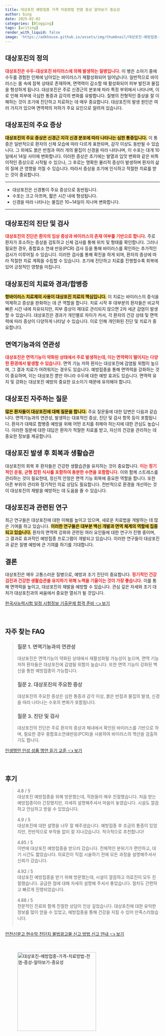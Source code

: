 ```yaml
---
title: 대상포진 예방접종 가격 치료방법 전염 증상 알아보기 중요성
author: bing
date: 2025-02-02
categories: [Blogging]
tags: [writing]
render_with_liquid: false
image: 'https://adkhouse.github.io/assets/img/thumbnail/대상포진-예방접종-가격-치료방법-전염-증상-알아보기-중요성.webp'
---
```



<h2 id='대상포진의 정의'>대상포진의 정의</h2>

<p><b><span style="color: #ee2323;">대상포진은 수두-대상포진 바이러스에 의해 발생하는 질병입니다.</span></b> 이 병은 소아기 중에 수두를 경험한 인체에 남아있는 바이러스가 재활성화되어 일어납니다. 일반적으로 바이러스는 몸 속에 잠복 상태로 존재하며, 면역력이 감소할 때 활성화되어 피부 발진과 물집을 형성하게 됩니다. 대상포진은 주로 신경근의 분포에 따라 특정 부위에서 나타나며, 이로 인해 피부에 극심한 통증과 감각의 변화를 유발합니다. 질병의 전형적인 증상을 잘 이해하는 것이 조기에 진단하고 치료하는 데 매우 중요합니다. 대상포진의 발생 원인은 여러 가지가 있으며 면역력의 저하가 주요 요인으로 알려져 있습니다.</p>

<h2 id='대상포진의 주요 증상'>대상포진의 주요 증상</h2>

<p><b><span style="background-color: #ffe066;">대상포진의 주요 증상은 신경근 지각 신경 분포에 따라 나타나는 심한 통증입니다.</span></b> 이 통증은 일반적으로 환자의 신체 모습에 따라 다르게 표현되며, 감각 이상도 동반될 수 있습니다. 그 외에도 붉은 반점과 여러 개의 물집이 신경을 따라 나타나며, 이 수포는 대개 10일에서 14일 사이에 변화합니다. 이러한 증상은 초기에는 발열과 입맛 변화와 같은 비특이적인 증상으로 시작될 수 있으나, 그 후로는 명확한 물리적 증상이 발생하며 환자의 삶의 질에 큰 영향을 끼칠 수 있습니다. 따라서 증상을 조기에 인식하고 적절한 치료를 받는 것이 중요합니다.</p>

<hr />

<ul>
    <li>대상포진은 신경통이 주요 증상으로 동반됩니다.</li>
    <li>수포는 크고 아프며, 짧은 시간 내에 형성됩니다.</li>
    <li>신경을 따라 나타나는 물집은 10~14일이 지나며 변화합니다.</li>
</ul>

<hr />

<h2 id='대상포진의 진단 및 검사'>대상포진의 진단 및 검사</h2>

<p><b><span style="color: #ee2323;">대상포진의 진단은 환자의 임상 증상과 바이러스의 존재 여부를 기반으로 합니다.</span></b> 주로 환자가 호소하는 증상을 검토하고 신체 검사를 통해 위치 및 형태를 확인합니다. 그러나 필요한 경우, 중합효소 연쇄 반응(PCR) 검사 등을 통해 바이러스를 확인하는 추가적인 검사가 이루어질 수 있습니다. 이러한 검사를 통해 확진을 하게 되며, 환자의 증상에 따라 적절한 치료 계획을 수립할 수 있습니다. 조기에 진단하고 치료를 진행할수록 회복에 있어 긍정적인 영향을 미칩니다.</p>

<h2 id='대상포진의 치료와 경과/합병증'>대상포진의 치료와 경과/합병증</h2>

<p><b><span style="background-color: #ffe066;">항바이러스 치료제의 사용이 대상포진 치료의 핵심입니다.</span></b> 이 치료는 바이러스의 증식을 억제하고 증상을 완화하는 데 큰 역할을 합니다. 치료 시작 후 대부분의 환자들은 비교적 빠른 시간 내에 치유되지만, 피부 증상이 제대로 관리되지 않으면 2차 세균 감염이 발생할 수 있습니다. 대상포진은 경과가 개인별로 차이가 커서, 각 환자의 건강 상태 및 면역력에 따라 증상이 다양하게 나타날 수 있습니다. 이로 인해 개인화된 진단 및 치료가 중요합니다.</p>

<h2 id='면역기능과의 연관성'>면역기능과의 연관성</h2>

<p><b><span style="color: #ee2323;">대상포진은 면역기능이 약화된 상태에서 주로 발생하는데, 이는 면역력이 떨어지는 다양한 환경에서 발생할 수 있습니다.</span></b> 면역 기능 저하 환자는 대상포진에 감염될 위험이 높으며, 그 결과 치료가 어려워지는 경우도 있습니다. 예방접종을 통해 면역력을 강화하는 것이 중요하며, 이는 대상포진 뿐만 아니라 수두에 대한 예방 효과도 있습니다. 면역력 유지 및 강화는 대상포진 예방의 중요한 요소이기 때문에 유의해야 합니다.</p>

<h2 id='대상포진 자주하는 질문'>대상포진 자주하는 질문</h2>

<p><b><span style="background-color: #ffe066;">많은 환자들이 대상포진에 대해 질문을 합니다.</span></b> 주요 질문들에 대한 답변은 다음과 같습니다. 면역기능과의 연관성, 발생하는 대표적인 증상, 진단 및 검사 항목 등이 포함됩니다. 환자가 대체로 합병증 예방을 위해 어떤 조치를 취해야 하는지에 대한 관심도 높습니다. 이러한 질문에 대한 대답은 환자가 적절한 치료를 받고, 자신의 건강을 관리하는 데 중요한 정보를 제공합니다.</p>

<h2 id='대상포진 발생 후 회복과 생활습관'>대상포진 발생 후 회복과 생활습관</h2>

<p>대상포진의 회복 후 환자들은 건강한 생활습관을 유지하는 것이 중요합니다. <b><span style="color: #ee2323;">이는 정기적인 운동, 균형 잡힌 식사를 포함하여 충분한 수면을 포함합니다.</span></b> 이와 함께 스트레스를 관리하는 것이 필요한데, 정신적 안정은 면역 기능 회복에 중요한 역할을 합니다. 또한 아픈 부위의 관리와 정기적인 의료 상담도 필요합니다. 전반적으로 환경을 개선하는 것이 대상포진의 재발을 예방하는 데 도움을 줄 수 있습니다.</p>

<h2 id='대상포진과 관련된 연구'>대상포진과 관련된 연구</h2>

<p>최근 연구들은 대상포진에 대한 이해를 높이고 있으며, 새로운 치료법을 개발하는 데 많은 기여를 하고 있습니다. <b><span style="background-color: #ffe066;">이러한 연구들은 대부분 백신 개발과 면역 체계의 역할에 집중되고 있습니다.</span></b> 환자의 면역력 강화와 관련된 여러 요인들에 대한 연구가 진행 중이며, 그 결과로 효과적인 예방접종 프로그램이 개발되고 있습니다. 이러한 연구들이 대상포진과 같은 질병 예방에 큰 기여를 하기를 기대합니다.</p>

<h2 id='결론'>결론</h2>

<p>대상포진은 매우 고통스러운 질병으로, 예방과 조기 진단이 중요합니다. <b><span style="color: #ee2323;">정기적인 건강 검진과 건강한 생활습관을 유지하기 위해 노력을 기울이는 것이 가장 좋습니다.</span></b> 이를 통해 면역력을 높이고, 대상포진의 재발을 예방할 수 있습니다. 관심 깊은 자세와 조기 대처가 대상포진과의 싸움에서 중요한 열쇠가 될 것입니다.</p>


<p><a class="click-button" title="한국사능력시험 일정 시험정보 기출문제 합격 준비" href="https://adkhouse.github.io/posts/%ED%95%9C%EA%B5%AD%EC%82%AC%EB%8A%A5%EB%A0%A5%EC%8B%9C%ED%97%98-%EC%9D%BC%EC%A0%95-%EC%8B%9C%ED%97%98%EC%A0%95%EB%B3%B4-%EA%B8%B0%EC%B6%9C%EB%AC%B8%EC%A0%9C-%ED%95%A9%EA%B2%A9-%EC%A4%80%EB%B9%84/" rel="dofollow">한국사능력시험 일정 시험정보 기출문제 합격 준비 👈 보기</a></p><br>
<h2 id='자주_찾는_FAQ'>자주 찾는 FAQ</h2>
<div itemscope="" itemtype="https://schema.org/FAQPage"> 
<blockquote> 
<div itemscope="" itemprop="mainEntity" itemtype="https://schema.org/Question"> 
<h3 itemprop="name">질문 1. 면역기능과의 연관성</h3> 
<div itemscope="" itemprop="acceptedAnswer" itemtype="https://schema.org/Answer"> 
<span itemprop="text"> 
<p>대상포진은 면역기능이 약화된 상태에서 재활성화될 가능성이 높으며, 면역 기능 저하 환자들은 대상포진에 감염될 위험이 높습니다. 또한 면역 기능이 강화된 백신을 통한 예방접종이 가능합니다.</p> 
</span> 
</div> 
</div> 
<div itemscope="" itemprop="mainEntity" itemtype="https://schema.org/Question"> 
<h3 itemprop="name">질문 2. 대상포진의 주요한 증상</h3> 
<div itemscope="" itemprop="acceptedAnswer" itemtype="https://schema.org/Answer"> 
<span itemprop="text"> 
<p>대상포진의 주요한 증상은 심한 통증과 감각 이상, 붉은 반점과 물집의 발생, 신경을 따라 나타나는 수포의 변화가 포함됩니다.</p> 
</span> 
</div> 
</div> 
<div itemscope="" itemprop="mainEntity" itemtype="https://schema.org/Question"> 
<h3 itemprop="name">질문 3. 진단 및 검사</h3> 
<div itemscope="" itemprop="acceptedAnswer" itemtype="https://schema.org/Answer"> 
<span itemprop="text"> 
<p>대상포진의 진단은 주로 환자의 증상과 체내에서 확인된 바이러스를 기반으로 하며, 필요한 경우 중합효소연쇄반응(PCR)을 사용하여 바이러스의 핵산을 검출하기도 합니다.</p> 
</span> 
</div> 
</div> 
</blockquote> 
</div>
<p><a class="click-button" title="인생명언 인성 성품 명언 듣기 교훈" href="https://adkhouse.github.io/posts/%EC%9D%B8%EC%83%9D%EB%AA%85%EC%96%B8-%EC%9D%B8%EC%84%B1-%EC%84%B1%ED%92%88-%EB%AA%85%EC%96%B8-%EB%93%A3%EA%B8%B0-%EA%B5%90%ED%9B%88/" rel="dofollow">인생명언 인성 성품 명언 듣기 교훈 👈 보기</a></p><br>
<h2 id='후기'>후기</h2>
<div itemscope itemtype="https://schema.org/Product">
  <blockquote>
  <div itemprop="review" itemscope itemtype="https://schema.org/Review">
      <div itemprop="reviewRating" itemscope itemtype="https://schema.org/Rating"> <span itemprop="ratingValue">4.8</span> / <span itemprop="bestRating">5</span> </div>
      <span itemprop="reviewBody">대상포진 예방접종을 위해 방문했는데, 직원들이 매우 친절했습니다. 처음 받는 예방접종이라 긴장했지만, 자세히 설명해주셔서 마음이 놓였습니다. 시설도 깔끔하고 안심하고 받을 수 있었습니다.</span>
  </div>
  <br>
  <div itemprop="review" itemscope itemtype="https://schema.org/Review">
      <div itemprop="reviewRating" itemscope itemtype="https://schema.org/Rating"> <span itemprop="ratingValue">4.9</span> / <span itemprop="bestRating">5</span> </div>
      <span itemprop="reviewBody">대상포진에 대한 설명을 너무 잘 해주셨습니다. 예방접종 후 조금의 통증이 있었지만, 전반적으로 부작용 없이 잘 지나갔습니다. 적극적으로 추천합니다!</span>
  </div>
  <br>
  <div itemprop="review" itemscope itemtype="https://schema.org/Review">
      <div itemprop="reviewRating" itemscope itemtype="https://schema.org/Rating"> <span itemprop="ratingValue">4.85</span> / <span itemprop="bestRating">5</span> </div>
      <span itemprop="reviewBody">이번에 대상포진 예방접종을 받으러 갔습니다. 전체적인 분위기가 편안하고, 대기 시간도 짧았습니다. 의료진이 직접 시술하기 전에 모든 과정을 설명해주셔서 신뢰가 갔습니다.</span>
  </div>
  <br>
  <div itemprop="review" itemscope itemtype="https://schema.org/Review">
      <div itemprop="reviewRating" itemscope itemtype="https://schema.org/Rating"> <span itemprop="ratingValue">4.92</span> / <span itemprop="bestRating">5</span> </div>
      <span itemprop="reviewBody">대상포진 예방접종을 받기 위해 방문했는데, 시설이 깔끔하고 의료진이 모두 친절했습니다. 궁금한 점에 대해 자세히 설명해 주셔서 좋았습니다. 절차도 간편하고 빠르게 진행되었습니다.</span>
  </div>
  <br>
  <div itemprop="review" itemscope itemtype="https://schema.org/Review">
      <div itemprop="reviewRating" itemscope itemtype="https://schema.org/Rating"> <span itemprop="ratingValue">4.88</span> / <span itemprop="bestRating">5</span> </div>
      <span itemprop="reviewBody">전문적인 진료와 함께 친절한 상담이 인상 깊었습니다. 대상포진에 대한 유익한 정보를 많이 얻을 수 있었고, 예방접종을 통해 건강을 지킬 수 있어 만족스러웠습니다.</span>
  </div>
  <br>
  </blockquote>
</div>
<p><a class="click-button" title="안전신문고 현수막 전단지 불법광고물 신고 방법 신고 안내" href="https://adkhouse.github.io/posts/%EC%95%88%EC%A0%84%EC%8B%A0%EB%AC%B8%EA%B3%A0-%ED%98%84%EC%88%98%EB%A7%89-%EC%A0%84%EB%8B%A8%EC%A7%80-%EB%B6%88%EB%B2%95%EA%B4%91%EA%B3%A0%EB%AC%BC-%EC%8B%A0%EA%B3%A0-%EB%B0%A9%EB%B2%95-%EC%8B%A0%EA%B3%A0-%EC%95%88%EB%82%B4/" rel="dofollow">안전신문고 현수막 전단지 불법광고물 신고 방법 신고 안내 👈 보기</a></p><br>
<figure class="image"><img src="https://adkhouse.github.io/assets/img/thumbnail/대상포진-예방접종-가격-치료방법-전염-증상-알아보기-중요성.webp" alt="대상포진-예방접종-가격-치료방법-전염-증상-알아보기-중요성" width="256" height="256"></figure>